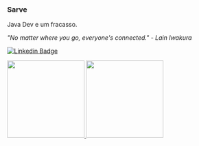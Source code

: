 ### Sarve 
Java Dev e um fracasso.

<i> "No matter where you go, everyone's connected."  - Lain Iwakura </i>

[![Linkedin Badge](https://img.shields.io/badge/-Matheus-blue?style=flat-square&logo=Linkedin&logoColor=white&link=https://www.linkedin.com/in/friedrichmatheus/)](https://www.linkedin.com/in/friedrichmatheus/)

<div>
 <a href="https://github.com/FriedrichMatheus">
 <img height="180em" src="https://github-readme-stats.vercel.app/api?username=FriedrichMatheus&show_icons=true&theme=algolia&include_all_commits=true&count_private=true"/>
 <img height="180em" src="https://github-readme-stats.vercel.app/api/top-langs/?username=FriedrichMatheus&layout=compact&langs_count=7&theme=algolia"/>
</div>

<!--
**eziolemes/EzioLemes** is a ✨ _special_ ✨ repository because its `README.md` (this file) appears on your GitHub profile.

Here are some ideas to get you started:

- 🔭 I’m currently working on ...
- 🌱 I’m currently learning ...
- 👯 I’m looking to collaborate on ...
- 🤔 I’m looking for help with ...
- 💬 Ask me about ...
- 📫 How to reach me: ...
- 😄 Pronouns: ...
- ⚡ Fun fact: ...
-->

